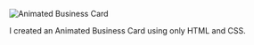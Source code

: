 ![Animated Business Card](https://github.com/FavourAbaye/Animated-Business-Card/assets/171622803/f7060ba1-27ee-4e08-b7b8-923b2e53d326)

I created an Animated Business Card using only HTML and CSS.
